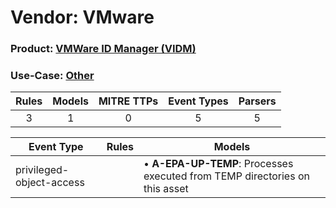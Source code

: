 Vendor: VMware
==============
### Product: [VMWare ID Manager (VIDM)](../ds_vmware_vmware_id_manager_(vidm).md)
### Use-Case: [Other](../../../../UseCases/uc_other.md)

| Rules | Models | MITRE TTPs | Event Types | Parsers |
|:-----:|:------:|:----------:|:-----------:|:-------:|
|   3   |   1    |     0      |      5      |    5    |

| Event Type               | Rules | Models                                                                          |
| ------------------------ | ----- | ------------------------------------------------------------------------------- |
| privileged-object-access |       |  • <b>A-EPA-UP-TEMP</b>: Processes executed from TEMP directories on this asset |